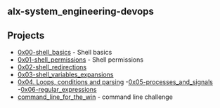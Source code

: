 ## alx-system_engineering-devops
## Projects
- [0x00-shell_basics](https://github.com/Nyaguthii-C/alx-system_engineering-devops/tree/main/0x00-shell_basics) - Shell basics
- [0x01-shell_permissions](https://github.com/Nyaguthii-C/alx-system_engineering-devops/tree/main/0x01-shell_permissions) - Shell permissions
- [0x02-shell_redirections](https://github.com/Nyaguthii-C/alx-system_engineering-devops/tree/main/0x02-shell_redirections)
- [0x03-shell_variables_expansions](https://github.com/Nyaguthii-C/alx-system_engineering-devops/tree/main/0x03-shell_variables_expansions)
- [0x04. Loops, conditions and parsing](https://github.com/Nyaguthii-C/alx-system_engineering-devops/tree/main/0x04-loops_conditions_and_parsing)
-[0x05-processes_and_signals](https://github.com/Nyaguthii-C/alx-system_engineering-devops/tree/main/0x05-processes_and_signals)
-[0x06-regular_expressions](https://github.com/Nyaguthii-C/alx-system_engineering-devops/tree/main/0x06-regular_expressions)
- [command_line_for_the_win](https://github.com/Nyaguthii-C/alx-system_engineering-devops/tree/main/command_line_for_the_win) - command line challenge
